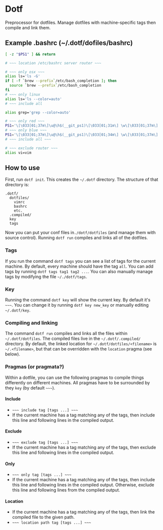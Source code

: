 # Dotf

Preprocessor for dotfiles. Manage dotfiles with machine-specific tags then compile and link them.

## Example .bashrc (~/.dotf/dofiles/bashrc)

```bash
[ -z "$PS1" ] && return

# ~~~ location /etc/bashrc server router ~~~

# ~~~ only osx ~~~
alias ls='ls -G'
if [ -f `brew --prefix`/etc/bash_completion ]; then
  source `brew --prefix`/etc/bash_completion
fi
# ~~~ only linux
alias ls='ls --color=auto'
# ~~~ include all

alias grep='grep --color=auto'

# ~~~ only red ~~~
PS1='\[\033[01;37m\]\u@\h$(__git_ps1)\[\033[01;31m\] \w\[\033[01;37m\] \$\[\033[00m\] '
# ~~~ only blue ~~~
PS1='\[\033[01;37m\]\u@\h$(__git_ps1)\[\033[01;34m\] \w\[\033[01;37m\] \$\[\033[00m\] '
# ~~~ include all ~~~

# ~~~ exclude router ~~~
alias vi=vim
```

## How to use

First, run `dotf init`. This creates the `~/.dotf` directory. The structure of that directory is:

```
.dotf/
  dotfiles/
    vimrc
    bashrc
    etc.
  .compiled/
  key
  tags
```

Now you can put your conf files in`./dotf/dotfiles` (and manage them with source control).
Running `dotf run` compiles and links all of the dotfiles.

### Tags

If you run the command `dotf tags` you can see a list of tags for the current machine.
By default, every machine should have the tag `all`. You can add tags by running `dotf tags tag1 tag2 ...`.
You can also manually manage tags by modifying the file `~/./dotf/tags`.

### Key

Running the command `dotf key` will show the current key. By default it's `~~~`. You can change it by
running `dotf key new_key` or manually editing `~/.dotf/key`.

### Compiling and linking

The command `dotf run` compiles and links all the files within `~/.dotf/dotfiles`.
The compiled files live in the `~/.dotf/.compiled/` directory.
By default, the linked location for `~/.dotf/dotfiles/<filename>` is `~/.<filename>`, but
that can be overridden with the `location` pragma (see below).

### Pragmas (or pragmata?)

Within a dotfile, you can use the following pragmas to compile things differently on different machines.
All pragmas have to be surrounded by they `key` (by default `~~~`).

#### Include

* `~~~ include tag [tags ...] ~~~`
* If the current machine has a tag matching any of the tags, then include this line and following lines in the compiled output.

#### Exclude

* `~~~ exclude tag [tags ...] ~~~`
* If the current machine has a tag matching any of the tags, then exclude this line and following lines in the compiled output.

#### Only

* `~~~ only tag [tags ...] ~~~`
* If the current machine has a tag matching any of the tags, then include this line and following lines in the compiled output. Otherwise, exclude this line and following lines from the compiled output.

#### Location

* If the current machine has a tag matching any of the tags, then link the compiled file to the given path.
* `~~~ location path tag [tags ...] ~~~`
